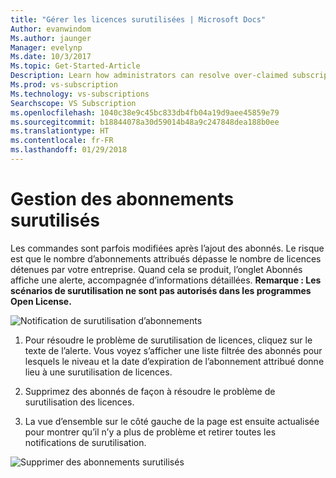 ```yaml
---
title: "Gérer les licences surutilisées | Microsoft Docs"
Author: evanwindom
Ms.author: jaunger
Manager: evelynp
Ms.date: 10/3/2017
Ms.topic: Get-Started-Article
Description: Learn how administrators can resolve over-claimed subscriptions
Ms.prod: vs-subscription
Ms.technology: vs-subscriptions
Searchscope: VS Subscription
ms.openlocfilehash: 1040c38e9c45bc833db4fb04a19d9aee45859e79
ms.sourcegitcommit: b18844078a30d59014b48a9c247848dea188b0ee
ms.translationtype: HT
ms.contentlocale: fr-FR
ms.lasthandoff: 01/29/2018
---
```

# <a name="handling-over-claimed-subscriptions"></a>Gestion des abonnements surutilisés
Les commandes sont parfois modifiées après l’ajout des abonnés. Le risque est que le nombre d’abonnements attribués dépasse le nombre de licences détenues par votre entreprise. Quand cela se produit, l’onglet Abonnés affiche une alerte, accompagnée d’informations détaillées. 
**Remarque : Les scénarios de surutilisation ne sont pas autorisés dans les programmes Open License.**

![Notification de surutilisation d’abonnements](_img\over-claimed\over-claimed-alert.png)

1.  Pour résoudre le problème de surutilisation de licences, cliquez sur le texte de l’alerte. Vous voyez s’afficher une liste filtrée des abonnés pour lesquels le niveau et la date d’expiration de l’abonnement attribué donne lieu à une surutilisation de licences. 

2.  Supprimez des abonnés de façon à résoudre le problème de surutilisation des licences. 

3.  La vue d’ensemble sur le côté gauche de la page est ensuite actualisée pour montrer qu’il n’y a plus de problème et retirer toutes les notifications de surutilisation. 

![Supprimer des abonnements surutilisés](_img\over-claimed\delete-over-claimed.png)